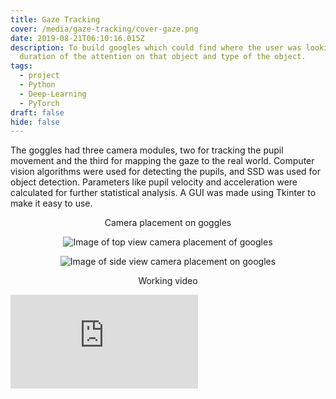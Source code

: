 ```yaml
---
title: Gaze Tracking
cover: /media/gaze-tracking/cover-gaze.png
date: 2019-08-21T06:10:16.015Z
description: To build googles which could find where the user was looking,
  duration of the attention on that object and type of the object.
tags:
  - project
  - Python
  - Deep-Learning
  - PyTorch
draft: false
hide: false
---
```

The goggles had three camera modules, two for tracking the pupil movement and the third for mapping the gaze to the real world. Computer vision algorithms were used for detecting the pupils, and SSD was used for object detection. Parameters like pupil velocity and acceleration were calculated for further statistical analysis. A GUI was made using Tkinter to make it easy to use.

<p style="text-align: center"> Camera placement on goggles </p>

<div style="text-align: center"> 

![Image of top view camera placement of googles](/media/gaze-tracking/gaze_tracking2.jpeg "Top view")

![Image of side view camera placement on googles](/media/gaze-tracking/gaze_tracking1.jpeg "Side view")

</div>

<p style="text-align: center"> Working video </p>

<Embed
  src="https://www.youtube.com/embed/5lzAPG3GL5c"
/>